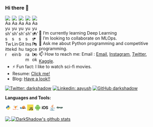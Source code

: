 ### Hi there 👋

<a href="https://twitter.com/darkshadow9799">
  <img align="left" alt="Aayush's Twitter" width="22px" src="https://cdn.jsdelivr.net/npm/simple-icons@v3/icons/twitter.svg" />
</a>
<a href="https://linkedin.com/in/aayush-jain-88a674148">
  <img align="left" alt="Aayush's Linkdein" width="22px" src="https://cdn.jsdelivr.net/npm/simple-icons@v3/icons/linkedin.svg" />
</a>
<a href="https://github.com/darkshadow9799">
  <img align="left" alt="Aayush's Github" width="22px" src="https://cdn.jsdelivr.net/npm/simple-icons@v3/icons/github.svg" />
</a>
<a href="https://instagram.com/mr_aayush_jain/">
  <img align="left" alt="Aayush's Instagram" width="22px" src="https://cdn.jsdelivr.net/npm/simple-icons@v3/icons/instagram.svg" />
</a>
<a href="https://www.facebook.com/aayush.jain.9843/">
  <img align="left" alt="Aayush's Facebook" width="22px" src="https://cdn.jsdelivr.net/npm/simple-icons@v3/icons/facebook.svg" />
</a>

<br/>
<br/>


- 🌱 I’m currently learning Deep Learning
- 👯 I’m looking to collaborate on MLOps.
- 💬 Ask me about Python programming and competitive programming.
- 📫 How to reach me: Email : <a href="mailto: jainaayush99.aj@gmail.com">Email</a>, <a href="https://www.instagram.com/mr_aayush_jain/">Instagram</a>, <a href="https://twitter.com/Darkshadow9799">Twitter</a>, <a href="https://www.kaggle.com/aayushjain9799/">Kaggle</a>.
- ⚡ Fun fact: I like to watch sci-fi movies.
- Resume: <a href="https://drive.google.com/file/d/1ZXVmsoK22NaYlgLXyfwwFWzM3qvqZsFm/view?usp=sharing">Click me!</a>
- Blog: <a href="https://medium.com/@jainaayush99.aj/">Have a look!!</a>

[![Twitter: darkshadow](https://img.shields.io/twitter/follow/darkshadow9799?style=social)](https://twitter.com/darkshadow9799)
[![Linkedin: aayush](https://img.shields.io/badge/-aayush-blue?style=flat-square&logo=Linkedin&logoColor=white&link=https://www.linkedin.com/in/aayush-jain-88a674148/)](https://www.linkedin.com/in/aayush-jain-88a674148/)
[![GitHub darkshadow](https://img.shields.io/github/followers/darkshadow9799?label=follow&style=social)](https://github.com/darkshadow9799)

**Languages and Tools:**  

<code><img height="20" src="https://raw.githubusercontent.com/github/explore/80688e429a7d4ef2fca1e82350fe8e3517d3494d/topics/python/python.png"></code>
<code><img height="20" src="https://raw.githubusercontent.com/github/explore/80688e429a7d4ef2fca1e82350fe8e3517d3494d/topics/tensorflow/tensorflow.png"></code>
<code><img height="20" src="https://raw.githubusercontent.com/github/explore/80688e429a7d4ef2fca1e82350fe8e3517d3494d/topics/scikit-learn/scikit-learn.png"></code>
<code><img height="20" src="https://raw.githubusercontent.com/github/explore/80688e429a7d4ef2fca1e82350fe8e3517d3494d/topics/javascript/javascript.png"></code>
<code><img height="20" src="https://raw.githubusercontent.com/github/explore/80688e429a7d4ef2fca1e82350fe8e3517d3494d/topics/android/android.png"></code>
<code><img height="20" src="https://raw.githubusercontent.com/github/explore/80688e429a7d4ef2fca1e82350fe8e3517d3494d/topics/ios/ios.png"></code>
<code><img height="20" src="https://raw.githubusercontent.com/github/explore/80688e429a7d4ef2fca1e82350fe8e3517d3494d/topics/java/java.png"></code>
<code><img height="20" src="https://raw.githubusercontent.com/github/explore/80688e429a7d4ef2fca1e82350fe8e3517d3494d/topics/django/django.png"></code>    

<a href="https://github.com/darkshadow9799">
  <img align="center" src="https://github-readme-stats.vercel.app/api/top-langs/?username=darkshadow9799&theme=dark&hide_langs_below=1" />
</a>
<a href="https://github.com/darkshadow9799">
 <img align="center" src="https://github-readme-stats.vercel.app/api?username=darkshadow9799&show_icons=true&theme=dracula&line_height=27" alt="DarkShadow's github stats"/>
</a>
